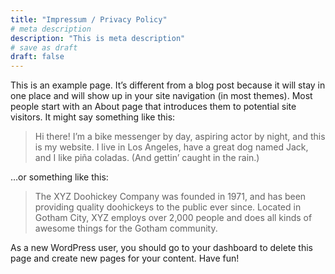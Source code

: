 ```yaml
---
title: "Impressum / Privacy Policy"
# meta description
description: "This is meta description"
# save as draft
draft: false
---
```


<p>This is an example page. It&#8217;s different from a blog post because it will stay in one place and will show
up in your site navigation (in most themes). Most people start with an About page that introduces them to
potential site visitors. It might say something like this:</p>

<blockquote class="wp-block-quote">
<p>Hi there! I&#8217;m a bike messenger by day, aspiring actor by night, and this is my website. I live in Los
Angeles, have a great dog named Jack, and I like pi&#241;a coladas. (And gettin&#8217; caught in the rain.)
</p>
</blockquote>

<p>&#8230;or something like this:</p>

<blockquote class="wp-block-quote">
<p>The XYZ Doohickey Company was founded in 1971, and has been providing quality doohickeys to the public ever
since. Located in Gotham City, XYZ employs over 2,000 people and does all kinds of awesome things for the
Gotham community.</p>
</blockquote>

<p>As a new WordPress user, you should go to your dashboard to delete this
page and create new pages for your content. Have fun!</p>